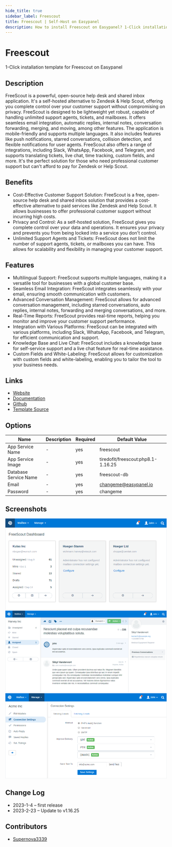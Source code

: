 ```yaml
---
hide_title: true
sidebar_label: Freescout
title: Freescout | Self-Host on Easypanel
description: How to install Freescout on Easypanel? 1-Click installation template for Freescout on Easypanel
---
```


<!-- generated -->

# Freescout

1-Click installation template for Freescout on Easypanel

## Description

FreeScout is a powerful, open-source help desk and shared inbox application. It&#39;s a self-hosted alternative to Zendesk &amp; Help Scout, offering you complete control over your customer support without compromising on privacy. FreeScout is designed to be lightweight yet robust, capable of handling unlimited support agents, tickets, and mailboxes. It offers seamless email integration, automatic replies, internal notes, conversation forwarding, merging, and moving, among other features. The application is mobile-friendly and supports multiple languages. It also includes features like push notifications, starred conversations, collision detection, and flexible notifications for user agents. FreeScout also offers a range of integrations, including Slack, WhatsApp, Facebook, and Telegram, and supports translating tickets, live chat, time tracking, custom fields, and more. It&#39;s the perfect solution for those who need professional customer support but can&#39;t afford to pay for Zendesk or Help Scout.

## Benefits

- Cost-Effective Customer Support Solution: FreeScout is a free, open-source help desk and shared inbox solution that provides a cost-effective alternative to paid services like Zendesk and Help Scout. It allows businesses to offer professional customer support without incurring high costs.
- Privacy and Control: As a self-hosted solution, FreeScout gives you complete control over your data and operations. It ensures your privacy and prevents you from being locked into a service you don't control.
- Unlimited Support Agents and Tickets: FreeScout does not limit the number of support agents, tickets, or mailboxes you can have. This allows for scalability and flexibility in managing your customer support.

## Features

- Multilingual Support: FreeScout supports multiple languages, making it a versatile tool for businesses with a global customer base.
- Seamless Email Integration: FreeScout integrates seamlessly with your email, ensuring smooth communication with customers.
- Advanced Conversation Management: FreeScout allows for advanced conversation management, including starred conversations, auto replies, internal notes, forwarding and merging conversations, and more.
- Real-Time Reports: FreeScout provides real-time reports, helping you monitor and improve your customer support performance.
- Integration with Various Platforms: FreeScout can be integrated with various platforms, including Slack, WhatsApp, Facebook, and Telegram, for efficient communication and support.
- Knowledge Base and Live Chat: FreeScout includes a knowledge base for self-service support and a live chat feature for real-time assistance.
- Custom Fields and White-Labeling: FreeScout allows for customization with custom fields and white-labeling, enabling you to tailor the tool to your business needs.

## Links

- [Website](https://freescout.net)
- [Documentation](https://github.com/freescout-helpdesk/freescout/wiki)
- [Github](https://github.com/freescout-helpdesk/freescout/)
- [Template Source](https://github.com/easypanel-io/templates/tree/main/templates/freescout)

## Options

Name | Description | Required | Default Value
-|-|-|-
App Service Name | - | yes | freescout
App Service Image | - | yes | tiredofit/freescout:php8.1-1.16.25
Database Service Name | - | yes | freescout-db
Email | - | yes | changeme@easypanel.io
Password | - | yes | changeme

## Screenshots

![Freescout Screenshot](./assets/screenshot1.png)
![Freescout Screenshot](./assets/screenshot2.png)
![Freescout Screenshot](./assets/screenshot3.png)

## Change Log

- 2023-1-4 – first release
- 2023-2-23 – Update to v1.16.25

## Contributors

- [Supernova3339](https://github.com/supernova3339)
